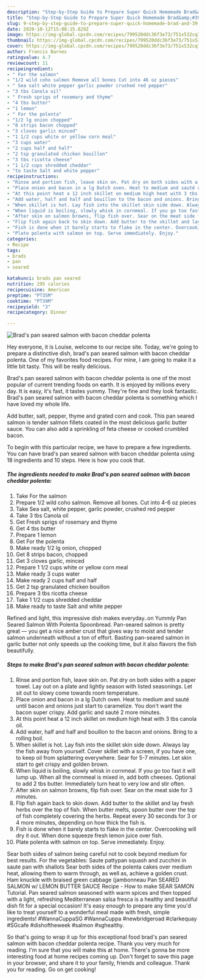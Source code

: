 ```yaml
---
description: "Step-by-Step Guide to Prepare Super Quick Homemade Brad&amp;#39;s pan seared salmon with bacon cheddar polenta"
title: "Step-by-Step Guide to Prepare Super Quick Homemade Brad&amp;#39;s pan seared salmon with bacon cheddar polenta"
slug: 9-step-by-step-guide-to-prepare-super-quick-homemade-brad-and-39-s-pan-seared-salmon-with-bacon-cheddar-polenta
date: 2020-10-12T15:08:15.829Z
image: https://img-global.cpcdn.com/recipes/799520ddc36f3e73/751x532cq70/brads-pan-seared-salmon-with-bacon-cheddar-polenta-recipe-main-photo.jpg
thumbnail: https://img-global.cpcdn.com/recipes/799520ddc36f3e73/751x532cq70/brads-pan-seared-salmon-with-bacon-cheddar-polenta-recipe-main-photo.jpg
cover: https://img-global.cpcdn.com/recipes/799520ddc36f3e73/751x532cq70/brads-pan-seared-salmon-with-bacon-cheddar-polenta-recipe-main-photo.jpg
author: Francis Barnes
ratingvalue: 4.7
reviewcount: 11
recipeingredient:
- " For the salmon"
- "1/2 wild coho salmon Remove all bones Cut into 46 oz pieces"
- " Sea salt white pepper garlic powder crushed red pepper"
- "3 tbs Canola oil"
- " Fresh sprigs of rosemary and thyme"
- "4 tbs butter"
- "1 lemon"
- " For the polenta"
- "1/2 lg onion chopped"
- "8 strips bacon chopped"
- "3 cloves garlic minced"
- "1 1/2 cups white or yellow corn meal"
- "3 cups water"
- "2 cups half and half"
- "2 tsp granulated chicken bouillon"
- "3 tbs ricotta cheese"
- "1 1/2 cups shredded cheddar"
- "to taste Salt and white pepper"
recipeinstructions:
- "Rinse and portion fish, leave skin on. Pat dry on both sides with a paper towel. Lay out on a plate and lightly season with listed seasonings. Let sit out to slowy come towards room temperature."
- "Place onion and bacon in a lg Dutch oven. Heat to medium and sauté until bacon and onions just start to caramelize. You don&#39;t want the bacon super crispy. Add garlic and sauté 2 more minutes."
- "At this point heat a 12 inch skillet on medium high heat with 3 tbs canola oil."
- "Add water, half and half and bouillon to the bacon and onions. Bring to a rolling boil."
- "When skillet is hot. Lay fish into the skillet skin side down. Always lay the fish away from yourself. Cover skillet with a screen, if you have one, to keep oil from splattering everywhere. Sear for 5-7 minutes. Let skin start to get crispy and golden brown."
- "When liquid is boiling, slowly whisk in cornmeal. If you go too fast it will lump up. When all the cornmeal is mixed in, add both cheeses. Optional to add 2 tbs butter. Immediately turn heat to very low and stir often."
- "After skin on salmon browns, flip fish over. Sear on the meat side for 3 minutes."
- "Flip fish again back to skin down. Add butter to the skillet and lay fresh herbs over the top of fish. When butter melts, spoon butter over the top of fish completely covering the herbs. Repeat every 30 seconds for 3 or 4 more minutes, depending on how thick the fish is."
- "Fish is done when it barely starts to flake in the center. Overcooking will dry it out. When done squeeze fresh lemon juice over fish."
- "Plate polenta with salmon on top. Serve immediately. Enjoy."
categories:
- Recipe
tags:
- brads
- pan
- seared

katakunci: brads pan seared 
nutrition: 295 calories
recipecuisine: American
preptime: "PT35M"
cooktime: "PT39M"
recipeyield: "3"
recipecategory: Dinner

---
```



![Brad&#39;s pan seared salmon with bacon cheddar polenta](https://img-global.cpcdn.com/recipes/799520ddc36f3e73/751x532cq70/brads-pan-seared-salmon-with-bacon-cheddar-polenta-recipe-main-photo.jpg)

Hey everyone, it is Louise, welcome to our recipe site. Today, we're going to prepare a distinctive dish, brad&#39;s pan seared salmon with bacon cheddar polenta. One of my favorites food recipes. For mine, I am going to make it a little bit tasty. This will be really delicious.

Brad&#39;s pan seared salmon with bacon cheddar polenta is one of the most popular of current trending foods on earth. It is enjoyed by millions every day. It is easy, it's fast, it tastes yummy. They're fine and they look fantastic. Brad&#39;s pan seared salmon with bacon cheddar polenta is something which I have loved my whole life.

Add butter, salt, pepper, thyme and grated corn and cook. This pan seared salmon is tender salmon fillets coated in the most delicious garlic butter sauce. You can also add a sprinkling of feta cheese or cooked crumbled bacon.


To begin with this particular recipe, we have to prepare a few ingredients. You can have brad&#39;s pan seared salmon with bacon cheddar polenta using 18 ingredients and 10 steps. Here is how you cook that.

<!--inarticleads1-->

##### The ingredients needed to make Brad&#39;s pan seared salmon with bacon cheddar polenta:

1. Take  For the salmon
1. Prepare 1/2 wild coho salmon. Remove all bones. Cut into 4-6 oz pieces
1. Take  Sea salt, white pepper, garlic powder, crushed red pepper
1. Take 3 tbs Canola oil
1. Get  Fresh sprigs of rosemary and thyme
1. Get 4 tbs butter
1. Prepare 1 lemon
1. Get  For the polenta
1. Make ready 1/2 lg onion, chopped
1. Get 8 strips bacon, chopped
1. Get 3 cloves garlic, minced
1. Prepare 1 1/2 cups white or yellow corn meal
1. Make ready 3 cups water
1. Make ready 2 cups half and half
1. Get 2 tsp granulated chicken bouillon
1. Prepare 3 tbs ricotta cheese
1. Take 1 1/2 cups shredded cheddar
1. Make ready to taste Salt and white pepper


Refined and light, this impressive dish makes everyday..on Yummly Pan Seared Salmon With Polenta Spoonbread. Pan-seared salmon is pretty great — you get a nice amber crust that gives way to moist and tender salmon underneath without a ton of effort. Basting pan-seared salmon in garlic butter not only speeds up the cooking time, but it also flavors the fish beautifully. 

<!--inarticleads2-->

##### Steps to make Brad&#39;s pan seared salmon with bacon cheddar polenta:

1. Rinse and portion fish, leave skin on. Pat dry on both sides with a paper towel. Lay out on a plate and lightly season with listed seasonings. Let sit out to slowy come towards room temperature.
1. Place onion and bacon in a lg Dutch oven. Heat to medium and sauté until bacon and onions just start to caramelize. You don&#39;t want the bacon super crispy. Add garlic and sauté 2 more minutes.
1. At this point heat a 12 inch skillet on medium high heat with 3 tbs canola oil.
1. Add water, half and half and bouillon to the bacon and onions. Bring to a rolling boil.
1. When skillet is hot. Lay fish into the skillet skin side down. Always lay the fish away from yourself. Cover skillet with a screen, if you have one, to keep oil from splattering everywhere. Sear for 5-7 minutes. Let skin start to get crispy and golden brown.
1. When liquid is boiling, slowly whisk in cornmeal. If you go too fast it will lump up. When all the cornmeal is mixed in, add both cheeses. Optional to add 2 tbs butter. Immediately turn heat to very low and stir often.
1. After skin on salmon browns, flip fish over. Sear on the meat side for 3 minutes.
1. Flip fish again back to skin down. Add butter to the skillet and lay fresh herbs over the top of fish. When butter melts, spoon butter over the top of fish completely covering the herbs. Repeat every 30 seconds for 3 or 4 more minutes, depending on how thick the fish is.
1. Fish is done when it barely starts to flake in the center. Overcooking will dry it out. When done squeeze fresh lemon juice over fish.
1. Plate polenta with salmon on top. Serve immediately. Enjoy.


Sear both sides of salmon being careful not to cook beyond medium for best results. For the vegetables: Saute pattypan squash and zucchini in saute pan with shallots Sear both sides of the polenta cakes over medium heat, allowing them to warm through, as well as, achieve a golden crust. Ham knuckle with braised green cabbage (jambonneau Pan SEARED SALMON w/ LEMON BUTTER SAUCE Recipe - How to make SEAR SAMON Tutorial. Pan seared salmon seasoned with warm spices and then topped with a light, refreshing Mediterranean salsa fresca is a healthy and beautiful dish fit for a special occasion! It&#39;s easy enough to prepare any time you&#39;d like to treat yourself to a wonderful meal made with fresh, simple ingredients! #WannaCuppaSG #WannaCuppa #newbridgeroad #clarkequay #SGcafe #dishoftheweek #salmon #sghealthy. 

So that's going to wrap it up for this exceptional food brad&#39;s pan seared salmon with bacon cheddar polenta recipe. Thank you very much for reading. I'm sure that you will make this at home. There's gonna be more interesting food at home recipes coming up. Don't forget to save this page in your browser, and share it to your family, friends and colleague. Thank you for reading. Go on get cooking!
